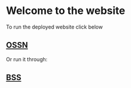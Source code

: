 # Welcome to the website
To run the deployed website click below
## [OSSN](https://0ssn.github.io)
Or run it through:
## [BSS](https://ossn.bss.design)

